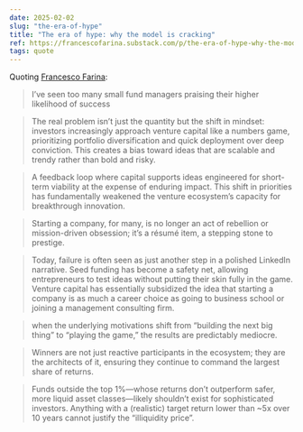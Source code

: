 ```yaml
---
date: 2025-02-02
slug: "the-era-of-hype"
title: "The era of hype: why the model is cracking"
ref: https://francescofarina.substack.com/p/the-era-of-hype-why-the-model-is
tags: quote
---
```


Quoting [Francesco Farina](https://francescofarina.substack.com/p/the-era-of-hype-why-the-model-is):

> I’ve seen too many small fund managers praising their higher likelihood of success

> The real problem isn’t just the quantity but the shift in mindset: investors increasingly approach venture capital like a numbers game, prioritizing portfolio diversification and quick deployment over deep conviction. This creates a bias toward ideas that are scalable and trendy rather than bold and risky.

> A feedback loop where capital supports ideas engineered for short-term viability at the expense of enduring impact. This shift in priorities has fundamentally weakened the venture ecosystem’s capacity for breakthrough innovation.

> Starting a company, for many, is no longer an act of rebellion or mission-driven obsession; it’s a résumé item, a stepping stone to prestige.

> Today, failure is often seen as just another step in a polished LinkedIn narrative. Seed funding has become a safety net, allowing entrepreneurs to test ideas without putting their skin fully in the game. Venture capital has essentially subsidized the idea that starting a company is as much a career choice as going to business school or joining a management consulting firm.

> when the underlying motivations shift from “building the next big thing” to “playing the game,” the results are predictably mediocre.

> Winners are not just reactive participants in the ecosystem; they are the architects of it, ensuring they continue to command the largest share of returns.

> Funds outside the top 1%—whose returns don’t outperform safer, more liquid asset classes—likely shouldn’t exist for sophisticated investors. Anything with a (realistic) target return lower than ~5x over 10 years cannot justify the “illiquidity price”.
